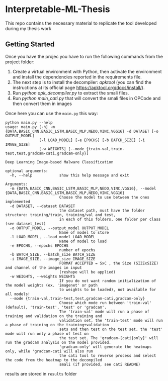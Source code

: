 # Interpretable-ML-Thesis
This repo contains the necessary material to replicate the tool developed during my thesis work

## Getting Started

Once you have the projec you have to run the following commands from the project folder:

1. Create a virtual environment with Python, then activate the environment and install the dependencies reported in the requirements file.
2. The next step is to install the decompiler: *apktool* (you can find the instructions at its official page https://apktool.org/docs/install/).
3. Run *python apk_decompiler.py* to extract the smali files.
4. Run *python main\_cati.py* that will convert the smali files in OPCode and then convert them in images

Once here you can use the `main.py` this way:
```
python main.py --help
usage: main.py [-h] -m {DATA,BASIC_CNN,BASIC_LSTM,BASIC_MLP,NEDO,VINC,VGG16} -d DATASET [-o OUTPUT_MODEL] 
               [-l LOAD_MODEL] [-e EPOCHS] [-b BATCH_SIZE] [-i IMAGE_SIZE] 
               [-w WEIGHTS] [--mode {train-val,train-test,test,gradcam-cati,gradcam-only}]

Deep Learning Image-based Malware Classification

optional arguments:
  -h, --help            show this help message and exit

Arguments:
  -m {DATA,BASIC_CNN,BASIC_LSTM,BASIC_MLP,NEDO,VINC,VGG16}, --model {DATA,BASIC_CNN,BASIC_LSTM,BASIC_MLP,NEDO,VINC,VGG16}
                        Choose the model to use between the ones implemented
  -d DATASET, --dataset DATASET
                        the dataset path, must have the folder structure: training/train, training/val and test,
                        in each of this folders, one folder per class (see dataset_test)
  -o OUTPUT_MODEL, --output_model OUTPUT_MODEL
                        Name of model to store
  -l LOAD_MODEL, --load_model LOAD_MODEL
                        Name of model to load
  -e EPOCHS, --epochs EPOCHS
                        number of epochs
  -b BATCH_SIZE, --batch_size BATCH_SIZE
  -i IMAGE_SIZE, --image_size IMAGE_SIZE
                        FORMAT ACCEPTED = SxC , the Size (SIZExSIZE) and channel of the images in input 
                        (reshape will be applied)
  -w WEIGHTS, --weights WEIGHTS
                        If you do not want random initialization of the model weights (ex. 'imagenet' or path 
                        to weights to be loaded), not available for all models!
  --mode {train-val,train-test,test,gradcam-cati,gradcam-only}
                        Choose which mode run between 'train-val' (default), 'train-test', 'test' or 'gradcam'. 
                        The 'train-val' mode will run a phase of training and validation on the training and 
                        validation set, the 'train-test' mode will run a phase of training on the training+validation 
                        sets and then test on the test set, the 'test' mode will run only a phase of test on 
                        the test set. The 'gradcam-[cati|only]' will run the gradcam analysis on the model provided. 
                        'gradcam-only' will generate the heatmaps only, while 'gradcam-cati will also run 
                        the cati tool to reverse process and select the code from the heatmap to the decompiled 
                        smali (if provided, see cati README)

```
results are stored in `results` folder

